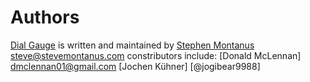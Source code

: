 Authors
=======

[Dial Gauge][home] is written and maintained by [Stephen Montanus](http://www.stevemontanus.com) <steve@stevemontanus.com> constributors include: 
[Donald McLennan] <dmclennan01@gmail.com>
[Jochen Kühner] [@jogibear9988]

[home]: README.md
